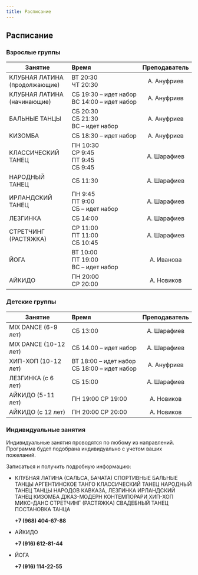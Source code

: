 ```yaml
---
title: Расписание
---
```


## Расписание

### Взрослые группы

| Занятие                       | Время                                                  | Преподаватель |
| ----------------------------- | :----------------------------------------------------- | :-----------: |
| КЛУБНАЯ ЛАТИНА (продолжающие) | <nobr>ВТ 20:30 <br> ЧТ 20:30                           |  А. Ануфриев  |
| КЛУБНАЯ ЛАТИНА (начинающие)   | <nobr>СБ 19:30 – идет набор <br> ВС 14:00 – идет набор |  А. Ануфриев  |
| БАЛЬНЫЕ ТАНЦЫ                 | <nobr>СБ 20:30 <br> СБ 21:30 <br> ВС – идет набор      |  А. Ануфриев  |
| КИЗОМБА                       | <nobr>СБ 18:30 – идет набор                            |  А. Ануфриев  |
| КЛАССИЧЕСКИЙ ТАНЕЦ            | <nobr>ПН 10:30 <br> СР 9:45 <br> ПТ 9:45 <br> СБ 9:45  |  А. Шарафиев  |
| НАРОДНЫЙ ТАНЕЦ                | <nobr>СБ 11:30                                         |  А. Шарафиев  |
| ИРЛАНДСКИЙ ТАНЕЦ              | <nobr>ПН 9:45 <br> ПТ 9:00 <br> СБ – идет набор        |  А. Шарафиев  |
| ЛЕЗГИНКА                      | <nobr>СБ 14:00                                         |  А. Шарафиев  |
| СТРЕТЧИНГ (РАСТЯЖКА)          | <nobr>СР 11:00 <br> ПТ 11:00 <br> СБ 10:45             |  А. Шарафиев  |
| ЙОГА                          | <nobr>ВТ 10:00 <br> ПТ 19:00 <br> ВС – идет набор      |  А. Иванова   |
| АЙКИДО                        | <nobr>ПН 20:00 <br> СР 20:00                           |  А. Новиков   |

### Детские группы

| Занятие               | Время                                            | Преподаватель |
| --------------------- | :----------------------------------------------- | :-----------: |
| MIX DANCE (6-9 лет)   | <nobr>СБ 13:00                                         |  А. Шарафиев  |
| MIX DANCE (10-12 лет) | <nobr>СБ 14.00 – идет набор                            |  А. Шарафиев  |
| ХИП-ХОП (10-12 лет)   | <nobr>ВТ 18:00 – идет набор <br> СБ 18:00 – идет набор |  А. Ануфриев  |
| ЛЕЗГИНКА (с 6 лет)    | <nobr>СБ 15:00                                         |  А. Шарафиев  |
| АЙКИДО (5-11 лет)     | <nobr>ПН 19:00 СР 19:00                                |  А. Новиков   |
| АЙКИДО (с 12 лет)     | <nobr>ПН 20:00 СР 20:00                                |  А. Новиков   |

### Индивидуальные занятия

Индивидуальные занятия проводятся по любому из направлений. Программа будет подобрана индивидуально с учетом ваших пожеланий.

Записаться и получить подробную информацию:

- КЛУБНАЯ ЛАТИНА (САЛЬСА, БАЧАТА)
  СПОРТИВНЫЕ БАЛЬНЫЕ ТАНЦЫ
  АРГЕНТИНСКОЕ ТАНГО
  КЛАССИЧЕСКИЙ ТАНЕЦ
  НАРОДНЫЙ ТАНЕЦ
  ТАНЦЫ НАРОДОВ КАВКАЗА, ЛЕЗГИНКА
  ИРЛАНДСКИЙ ТАНЕЦ
  КИЗОМБА
  ДЖАЗ-МОДЕРН
  КОНТЕМПОРАРИ
  ХИП-ХОП
  МИКС-ДАНС
  СТРЕТЧИНГ (РАСТЯЖКА)
  СВАДЕБНЫЙ ТАНЕЦ
  ПОСТАНОВКА ТАНЦА

  **+7 (968) 404-67-88**

- АЙКИДО

  **+7 (916) 612-81-44**

- ЙОГА

  **+7 (916) 114-22-55**
